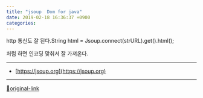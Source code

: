 ```yaml
---
title: "jsoup  Dom for java"
date: 2019-02-18 16:36:37 +0900
categories: 
---
```

  

http 통신도 잘 된다.String html = Jsoup.connect(strURL).get().html();

처럼 하면 인코딩 맞춰서 잘 가져온다.
  






***
+ [https://jsoup.org](https://jsoup.org)


***
[🔗original-link](http://www.mins01.com/mh/tech/read/1257)
